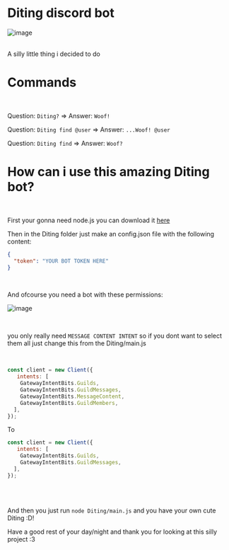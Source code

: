 # Diting discord bot
![image](https://static.wikia.nocookie.net/houkai-star-rail/images/e/ec/Profile_Picture_Diting.png/revision/latest?cb=20230901015045)

<br>
A silly little thing i decided to do
 
# Commands
<br>

Question: ``Diting?`` => Answer: ``Woof!``

Question: ``Diting find @user`` => Answer: ``...Woof! @user``

Question: ``Diting find`` => Answer: ``Woof?``



# How can i use this amazing Diting bot?
<br>

First your gonna need node.js you can download it [here](https://nodejs.org/)

Then in the Diting folder just make an config.json file with the following content:
```json
{
  "token": "YOUR BOT TOKEN HERE"
}
```
<br>

And ofcourse you need a bot with these permissions:

![image](https://github.com/MrSn0wy/Diting_Discord_Bot/assets/61592704/4b8cfec4-11ae-4b28-9f84-a8ffab59bc98)


<br>

you only really need ``MESSAGE CONTENT INTENT`` so if you dont want to select them all just change this from the Diting/main.js

<br>

```javascript 
const client = new Client({
   intents: [
    GatewayIntentBits.Guilds,
    GatewayIntentBits.GuildMessages,
    GatewayIntentBits.MessageContent,
    GatewayIntentBits.GuildMembers,
  ],
});
```
To 

```javascript 
const client = new Client({
   intents: [
    GatewayIntentBits.Guilds,
    GatewayIntentBits.GuildMessages,
  ],
});
```

<br>
<br>

And then you just run ``node Diting/main.js`` and you have your own cute Diting :D!


Have a good rest of your day/night and thank you for looking at this silly project :3

<br>
